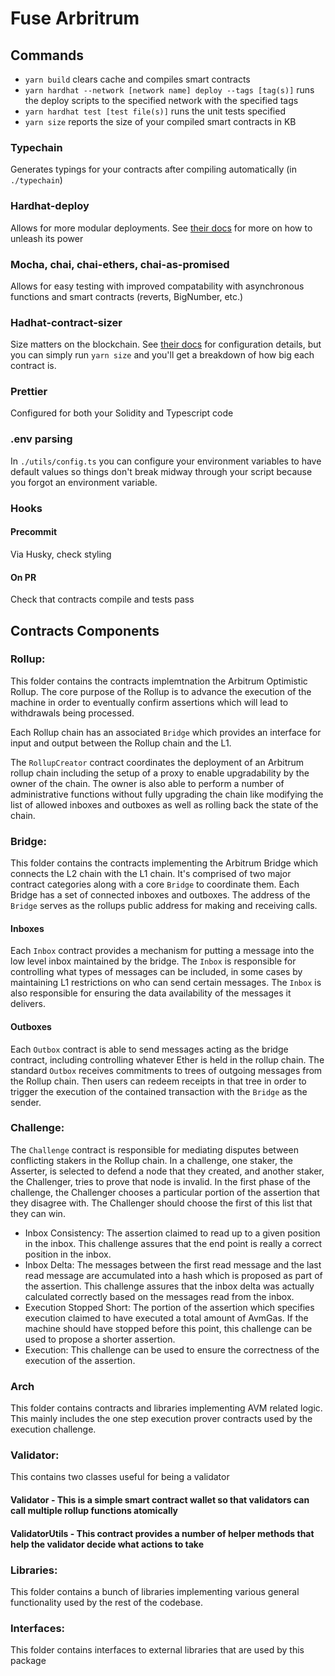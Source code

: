 # Fuse Arbritrum 

## Commands

- `yarn build` clears cache and compiles smart contracts
- `yarn hardhat --network [network name] deploy --tags [tag(s)]` runs the deploy scripts to the specified network with the specified tags
- `yarn hardhat test [test file(s)]` runs the unit tests specified
- `yarn size` reports the size of your compiled smart contracts in KB


### Typechain

Generates typings for your contracts after compiling automatically (in `./typechain`)

### Hardhat-deploy

Allows for more modular deployments. See [their docs](https://github.com/wighawag/hardhat-deploy) for more on how to unleash its power

### Mocha, chai, chai-ethers, chai-as-promised

Allows for easy testing with improved compatability with asynchronous functions and smart contracts (reverts, BigNumber, etc.)

### Hadhat-contract-sizer

Size matters on the blockchain. See [their docs](https://github.com/ItsNickBarry/hardhat-contract-sizer) for configuration details, but you can simply run `yarn size` and you'll get a breakdown of how big each contract is.

### Prettier

Configured for both your Solidity and Typescript code

### .env parsing

In `./utils/config.ts` you can configure your environment variables to have default values so things don't break midway through your script because you forgot an environment variable.

### Hooks

#### Precommit

Via Husky, check styling

#### On PR

Check that contracts compile and tests pass


## Contracts Components


### Rollup:

This folder contains the contracts implemtnation the Arbitrum Optimistic Rollup. The core purpose of the Rollup is to advance the execution of the machine in order to eventually confirm assertions which will lead to withdrawals being processed.

Each Rollup chain has an associated `Bridge` which provides an interface for input and output between the Rollup chain and the L1.

The `RollupCreator` contract coordinates the deployment of an Arbitrum rollup chain including the setup of a proxy to enable upgradability by the owner of the chain. The owner is also able to perform a number of administrative functions without fully upgrading the chain like modifying the list of allowed inboxes and outboxes as well as rolling back the state of the chain.

### Bridge:

This folder contains the contracts implementing the Arbitrum Bridge which connects the L2 chain with the L1 chain. It's comprised of two major contract categories along with a core `Bridge` to coordinate them. Each Bridge has a set of connected inboxes and outboxes. The address of the `Bridge` serves as the rollups public address for making and receiving calls.

#### Inboxes

Each `Inbox` contract provides a mechanism for putting a message into the low level inbox maintained by the bridge. The `Inbox` is responsible for controlling what types of messages can be included, in some cases by maintaining L1 restrictions on who can send certain messages. The `Inbox` is also responsible for ensuring the data availability of the messages it delivers.

#### Outboxes

Each `Outbox` contract is able to send messages acting as the bridge contract, including controlling whatever Ether is held in the rollup chain. The standard `Outbox` receives commitments to trees of outgoing messages from the Rollup chain. Then users can redeem receipts in that tree in order to trigger the execution of the contained transaction with the `Bridge` as the sender.

### Challenge:

The `Challenge` contract is responsible for mediating disputes between conflicting stakers in the Rollup chain. In a challenge, one staker, the Asserter, is selected to defend a node that they created, and another staker, the Challenger, tries to prove that node is invalid. In the first phase of the challenge, the Challenger chooses a particular portion of the assertion that they disagree with. The Challenger should choose the first of this list that they can win.

- Inbox Consistency: The assertion claimed to read up to a given position in the inbox. This challenge assures that the end point is really a correct position in the inbox.
- Inbox Delta: The messages between the first read message and the last read message are accumulated into a hash which is proposed as part of the assertion. This challenge assures that the inbox delta was actually calculated correctly based on the messages read from the inbox.
- Execution Stopped Short: The portion of the assertion which specifies execution claimed to have executed a total amount of AvmGas. If the machine should have stopped before this point, this challenge can be used to propose a shorter assertion.
- Execution: This challenge can be used to ensure the correctness of the execution of the assertion.

### Arch

This folder contains contracts and libraries implementing AVM related logic. This mainly includes the one step execution prover contracts used by the execution challenge.

### Validator:

This contains two classes useful for being a validator

#### Validator - This is a simple smart contract wallet so that validators can call multiple rollup functions atomically

#### ValidatorUtils - This contract provides a number of helper methods that help the validator decide what actions to take

### Libraries:

This folder contains a bunch of libraries implementing various general functionality used by the rest of the codebase.

### Interfaces:

This folder contains interfaces to external libraries that are used by this package


